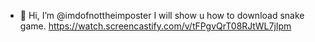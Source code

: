- 👋 Hi, I’m @imdofnottheimposter
I will show u how to download snake game.
https://watch.screencastify.com/v/tFPgvQrT08RJtWL7jIpm
